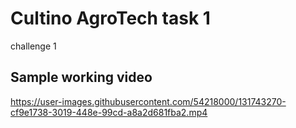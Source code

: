 # Cultino AgroTech task 1

challenge 1

## Sample working video

https://user-images.githubusercontent.com/54218000/131743270-cf9e1738-3019-448e-99cd-a8a2d681fba2.mp4


